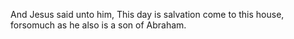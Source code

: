 And Jesus said unto him, This day is salvation come to this house, forsomuch as he also is a son of Abraham.
